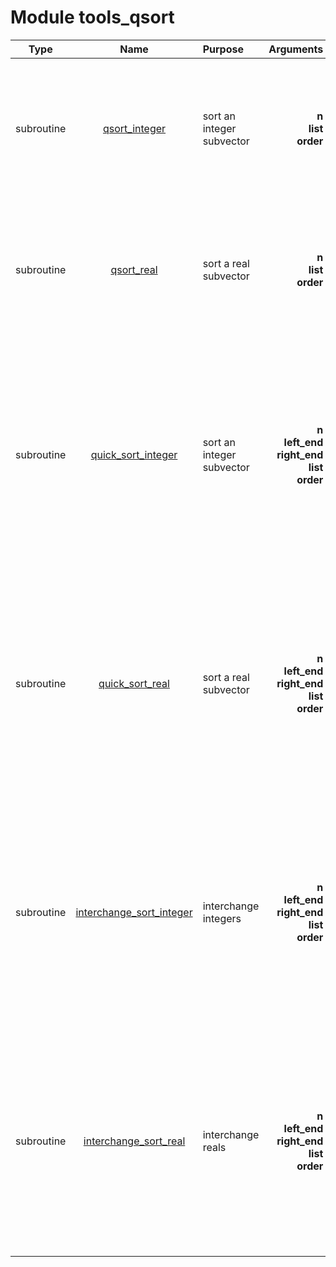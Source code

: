 # Module tools_qsort

| Type | Name | Purpose | Arguments |     | Type | Intent |
| :--: | :--: | :------ | ----: | :-------- | :--: | :----: |
| subroutine | [qsort_integer](https://github.com/JCSDA/saber/tree/develop/src/saber/external/tools_qsort.F90#L49) | sort an integer subvector | **n**<br>**list**<br>**order** |  Input vector size<br> Vector to sort<br> Positions of the elements in the original order | integer<br>integer<br>integer | in<br>inout<br>inout |
| subroutine | [qsort_real](https://github.com/JCSDA/saber/tree/develop/src/saber/external/tools_qsort.F90#L73) | sort a real subvector | **n**<br>**list**<br>**order** |  Input vector size<br> Vector to sort<br> Positions of the elements in the original order | integer<br>real(kind_real)<br>integer | in<br>inout<br>inout |
| subroutine | [quick_sort_integer](https://github.com/JCSDA/saber/tree/develop/src/saber/external/tools_qsort.F90#L99) | sort an integer subvector | **n**<br>**left_end**<br>**right_end**<br>**list**<br>**order** |  Input vector size<br> Left end of the vector<br> Right end of the vector<br> Vector to sort<br> Positions of the elements in the original order | integer<br>integer<br>integer<br>integer<br>integer | in<br>in<br>in<br>inout<br>inout |
| subroutine | [quick_sort_real](https://github.com/JCSDA/saber/tree/develop/src/saber/external/tools_qsort.F90#L161) | sort a real subvector | **n**<br>**left_end**<br>**right_end**<br>**list**<br>**order** |  Input vector size<br> Left end of the vector<br> Right end of the vector<br> Vector to sort<br> Positions of the elements in the original order | integer<br>integer<br>integer<br>real(kind_real)<br>integer | in<br>in<br>in<br>inout<br>inout |
| subroutine | [interchange_sort_integer](https://github.com/JCSDA/saber/tree/develop/src/saber/external/tools_qsort.F90#L223) | interchange integers | **n**<br>**left_end**<br>**right_end**<br>**list**<br>**order** |  Input vector size<br> Left end of the vector<br> Right end of the vector<br> Vector to sort<br> Positions of the elements in the original order | integer<br>integer<br>integer<br>integer<br>integer | in<br>in<br>in<br>inout<br>inout |
| subroutine | [interchange_sort_real](https://github.com/JCSDA/saber/tree/develop/src/saber/external/tools_qsort.F90#L257) | interchange reals | **n**<br>**left_end**<br>**right_end**<br>**list**<br>**order** |  Input vector size<br> Left end of the vector<br> Right end of the vector<br> Vector to sort<br> Positions of the elements in the original order | integer<br>integer<br>integer<br>real(kind_real)<br>integer | in<br>in<br>in<br>inout<br>inout |
